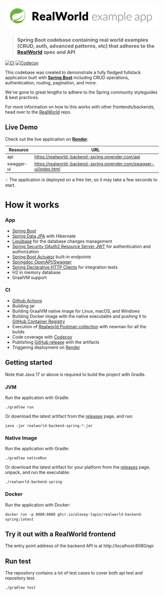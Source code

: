 # ![RealWorld Example App using Spring](example-logo.png)

> ### Spring Boot codebase containing real world examples (CRUD, auth, advanced patterns, etc) that adheres to the [RealWorld](https://github.com/gothinkster/realworld) spec and API

[![CI](https://github.com/alexey-lapin/realworld-backend-spring/workflows/CI/badge.svg)](https://github.com/alexey-lapin/realworld-backend-spring/actions)
[![Codecov](https://codecov.io/gh/alexey-lapin/realworld-backend-spring/branch/master/graph/badge.svg)](https://codecov.io/gh/alexey-lapin/realworld-backend-spring)

This codebase was created to demonstrate a fully fledged fullstack application built with
**[Spring Boot](https://spring.io/projects/spring-boot)** including CRUD operations, authentication, routing,
pagination, and more.

We've gone to great lengths to adhere to the Spring community styleguides & best practices.

For more information on how to this works with other frontends/backends, head over to the
[RealWorld](https://github.com/gothinkster/realworld) repo.

## Live Demo

Check out the live application on [**Render**](https://render.com/):

| Resource   | URL                                                                 |
|------------|---------------------------------------------------------------------|
| api        | https://realworld-backend-spring.onrender.com/api                   |
| swagger-ui | https://realworld-backend-spring.onrender.com/swagger-ui/index.html |

💡 The application is deployed on a free tier, so it may take a few seconds to start.

# How it works

### App

- [Spring Boot](https://docs.spring.io/spring-boot/index.html)
- [Spring Data JPA](https://docs.spring.io/spring-data/jpa/reference/jpa.html) with Hibernate
- [Liquibase](https://docs.liquibase.com/home.html)
  for the database changes management
- [Spring Security OAuth2 Resource Server JWT](https://docs.spring.io/spring-security/reference/servlet/oauth2/resource-server/index.html)
  for authentication and authorization
- [Spring Boot Actuator](https://docs.spring.io/spring-boot/reference/actuator/index.html) built-in endpoints
- [Springdoc OpenAPI/Swagger](https://springdoc.org)
- [Spring Declarative HTTP Clients](https://docs.spring.io/spring-framework/reference/integration/rest-clients.html#rest-http-interface)
  for integration tests
- H2 in memory database
- GraalVM support

### CI

- [Github Actions](https://github.com/alexey-lapin/realworld-backend-spring/actions)
- Building jar
- Building GraalVM native image for Linux, macOS, and Windows
- Building Docker image with the native executable and pushing it to
  [GitHub Container Registry](https://github.com/alexey-lapin/realworld-backend-spring/pkgs/container/realworld-backend-spring)
- Execution of
  [Realworld Postman collection](https://github.com/gothinkster/realworld/blob/master/api/Conduit.postman_collection.json)
  with newman for all the builds
- Code coverage with [Codecov](https://codecov.io/gh/alexey-lapin/realworld-backend-spring)
- Publishing [GitHub release](https://github.com/alexey-lapin/realworld-backend-spring/releases) with the artifacts
- Triggering deployment on [Render](https://realworld-backend-spring.onrender.com/swagger-ui/index.html)

## Getting started

Note that Java 17 or above is required to build the project with Gradle.

### JVM

Run the application with Gradle:

    ./gradlew run

Or download the latest artifact from
the [releases](https://github.com/alexey-lapin/realworld-backend-spring/releases/latest) page,
and run:

    java -jar realworld-backend-spring-*.jar

### Native Image

Run the application with Gradle:

    ./gradlew nativeRun

Or download the latest artifact for your platform from
the [releases](https://github.com/alexey-lapin/realworld-backend-spring/releases/latest) page,
unpack, and run the executable:

    ./realworld-backend-spring

### Docker

Run the application with Docker:

    docker run -p 8080:8080 ghcr.io/alexey-lapin/realworld-backend-spring:latest

## Try it out with a RealWorld frontend

The entry point address of the backend API is at http://localhost:8080/api

## Run test

The repository contains a lot of test cases to cover both api test and repository test.

    ./gradlew test
